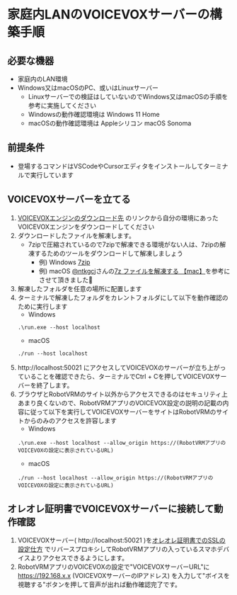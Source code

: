 # 家庭内LANのVOICEVOXサーバーの構築手順

## 必要な機器

- 家庭内のLAN環境
- Windows又はmacOSのPC、或いはLinuxサーバー
  - Linuxサーバーでの検証はしていないのでWindows又はmacOSの手順を参考に実施してください
  - Windowsの動作確認環境は Windows 11 Home
  - macOSの動作確認環境は Appleシリコン macOS Sonoma

## 前提条件

- 登場するコマンドはVSCodeやCursorエディタをインストールしてターミナルで実行しています

## VOICEVOXサーバーを立てる

1. [VOICEVOXエンジンのダウンロード先](https://github.com/VOICEVOX/voicevox_engine?tab=readme-ov-file#%E3%83%80%E3%82%A6%E3%83%B3%E3%83%AD%E3%83%BC%E3%83%89) のリンクから自分の環境にあったVOICEVOXエンジンをダウンロードしてください
1. ダウンロードしたファイルを解凍します。
   - 7zipで圧縮されているので7zipで解凍できる環境がない人は、7zipの解凍するためのツールをダウンロードして解凍しましょう
     - 例) Windows [7zip](https://7-zip.org/download.html)
     - 例) macOS [@ntkgcj](https://qiita.com/ntkgcj)さんの[7z ファイルを解凍する 【mac】](https://qiita.com/ntkgcj/items/afe4863c40680d72a755)を参考にさせて頂きました🙇
1. 解凍したフォルダを任意の場所に配置します
1. ターミナルで解凍したフォルダをカレントフォルダにして以下を動作確認のために実行します
   - Windows
   ```
   .\run.exe --host localhost
   ```
   - macOS
   ```
   ./run --host localhost
   ```
1. http://localhost:50021 にアクセスしてVOICEVOXのサーバーが立ち上がっていることを確認できたら、ターミナルでCtrl + Cを押してVOICEVOXサーバーを終了します。
1. ブラウザとRobotVRMのサイト以外からアクセスできるのはセキュリティ上あまり良くないので、RobotVRMアプリのVOICEVOX設定の説明の記載の内容に従って以下を実行してVOICEVOXサーバーをサイトはRobotVRMのサイトからのみのアクセスを許容します
   - Windows
   ```
   .\run.exe --host localhost --allow_origin https://(RobotVRMアプリのVOICEVOXの設定に表示されているURL)
   ```
   - macOS
   ```
   ./run --host localhost --allow_origin https://(RobotVRMアプリのVOICEVOXの設定に表示されているURL)
   ```

## オレオレ証明書でVOICEVOXサーバーに接続して動作確認

1. VOICEVOXサーバー( http://localhost:50021 )を[オレオレ証明書でのSSLの設定仕方](./self_signed_cert_ssl.md) でリバースプロキシしてRobotVRMアプリの入っているスマホデバイスよりアクセスできるようにします。
1. RobotVRMアプリのVOICEVOXの設定で"VOICEVOXサーバーURL"に https://192.168.x.x (VOICEVOXサーバーのIPアドレス) を入力して"ボイスを視聴する"ボタンを押して音声が出れば動作確認完了です。
